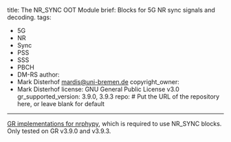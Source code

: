 title: The NR_SYNC OOT Module
brief: Blocks for 5G NR sync signals and decoding.
tags: 
  - 5G
  - NR
  - Sync
  - PSS
  - SSS
  - PBCH
  - DM-RS
author:
  - Mark Disterhof <mardis@uni-bremen.de>
copyright_owner:
  - Mark Disterhof
license: GNU General Public License v3.0
gr_supported_version: 3.9.0, 3.9.3
repo: # Put the URL of the repository here, or leave blank for default
---
[GR implementations for nrphypy](https://github.com/markdisterhof/nrphypy), which is required to use NR_SYNC blocks. Only tested on GR v3.9.0 and v3.9.3.